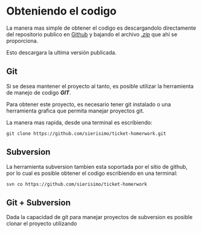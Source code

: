 # Obteniendo el codigo

La manera mas simple de obtener el codigo es descargandolo directamente del repositorio publico en [Github](https://github.com/sierisimo/ticket-homerwork) y bajando el archivo [_.zip_](https://github.com/sierisimo/ticket-homerwork/archive/master.zip) que ahí se proporciona.

Esto descargara la ultima versión publicada.

## Git

Si se desea mantener el proyecto al tanto, es posible utilizar la herramienta de manejo de codigo **_GIT_**. 

Para obtener este proyecto, es necesario tener git instalado o una herramienta grafica que permita manejar proyectos git.

La manera mas rapida, desde una terminal es escribiendo:

`git clone https://github.com/sierisimo/ticket-homerwork.git`

## Subversion

La herramienta subversion tambien esta soportada por el sitio de github, por lo cual es posible obtener el codigo escribiendo en una terminal:

`svn co https://github.com/sierisimo/ticket-homerwork`

## Git + Subversion

Dada la capacidad de git para manejar proyectos de subversion es posible clonar el proyecto utilizando 